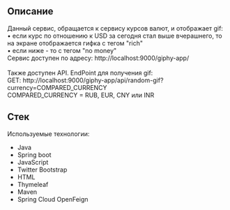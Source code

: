 ## Описание

Данный сервис, обращается к сервису курсов валют, и отображает gif:<br>
             • если курс по отношению к USD за сегодня стал выше вчерашнего, то на экране отображается гифка с тегом "rich"<br>
               • если ниже - то с тегом "no money"<br>
Сервис доступен по адресу: http://localhost:9000/giphy-app/<br>
<br>
Также доступен API. EndPoint для получения gif: <br>
GET: http://localhost:9000/giphy-app/api/random-gif?currency=COMPARED_CURRENCY<br>
COMPARED_CURRENCY = RUB, EUR, CNY или INR

## Стек

Используемые технологии:

- Java
- Spring boot
- JavaScript
- Twitter Bootstrap
- HTML
- Thymeleaf
- Maven
- Spring Cloud OpenFeign

